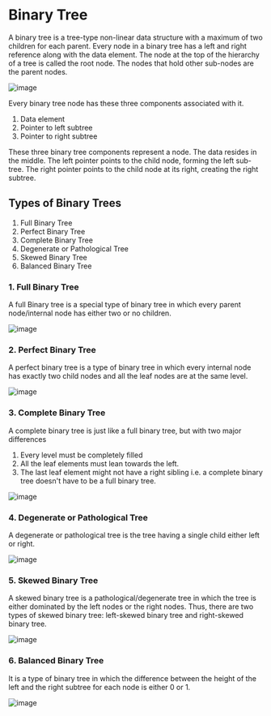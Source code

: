 # Binary Tree
A binary tree is a tree-type non-linear data structure with a maximum of two children for each parent. Every node in a binary tree has a left and right reference along with the data element. The node at the top of the hierarchy of a tree is called the root node. The nodes that hold other sub-nodes are the parent nodes.<br>

![image](https://user-images.githubusercontent.com/69939818/137959561-0ed70738-0198-4c53-9a3a-86d9820f6a97.png)

Every binary tree node has these three components associated with it. 
1. Data element
2. Pointer to left subtree
3. Pointer to right subtree<br>

These three binary tree components represent a node. The data resides in the middle. The left pointer points to the child node, forming the left sub-tree. The right pointer points to the child node at its right, creating the right subtree. 

<h2>Types of Binary Trees</h2>

1. Full Binary Tree
2. Perfect Binary Tree
3. Complete Binary Tree
4. Degenerate or Pathological Tree
5. Skewed Binary Tree
6. Balanced Binary Tree

<h3>1. Full Binary Tree</h3> A full Binary tree is a special type of binary tree in which every parent node/internal node has either two or no children. <br>

![image](https://user-images.githubusercontent.com/69939818/137964529-817bbff1-cfaf-4b82-9f68-3deabc55ece4.png)

<h3>2. Perfect Binary Tree</h3> A perfect binary tree is a type of binary tree in which every internal node has exactly two child nodes and all the leaf nodes are at the same level.

![image](https://user-images.githubusercontent.com/69939818/137964929-61d233f0-f480-47e1-bc23-0dafc5fa3299.png)


<h3>3. Complete Binary Tree</h3> A complete binary tree is just like a full binary tree, but with two major differences

1. Every level must be completely filled
2. All the leaf elements must lean towards the left.
3. The last leaf element might not have a right sibling i.e. a complete binary tree doesn't have to be a full binary tree.

![image](https://user-images.githubusercontent.com/69939818/137965103-18048993-2414-4de2-a81d-5bcfc9627750.png)


<h3>4. Degenerate or Pathological Tree</h3> A degenerate or pathological tree is the tree having a single child either left or right.

![image](https://user-images.githubusercontent.com/69939818/137965172-a31a225d-b46b-409b-959f-4ac3be1139df.png)


<h3>5. Skewed Binary Tree</h3> A skewed binary tree is a pathological/degenerate tree in which the tree is either dominated by the left nodes or the right nodes. Thus, there are two types of skewed binary tree: left-skewed binary tree and right-skewed binary tree. 

![image](https://user-images.githubusercontent.com/69939818/137965263-9bd840be-c144-4a65-8933-159614e12a7f.png)


<h3>6. Balanced Binary Tree</h3> It is a type of binary tree in which the difference between the height of the left and the right subtree for each node is either 0 or 1.

![image](https://user-images.githubusercontent.com/69939818/137965335-1080666e-83d8-49fb-9b94-7f8446c71680.png)

